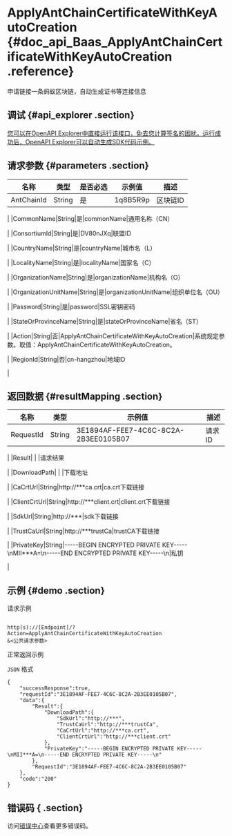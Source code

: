 # ApplyAntChainCertificateWithKeyAutoCreation {#doc_api_Baas_ApplyAntChainCertificateWithKeyAutoCreation .reference}

申请链接一条蚂蚁区块链，自动生成证书等连接信息

## 调试 {#api_explorer .section}

[您可以在OpenAPI Explorer中直接运行该接口，免去您计算签名的困扰。运行成功后，OpenAPI Explorer可以自动生成SDK代码示例。](https://api.aliyun.com/#product=Baas&api=ApplyAntChainCertificateWithKeyAutoCreation&type=RPC&version=2018-12-21)

## 请求参数 {#parameters .section}

|名称|类型|是否必选|示例值|描述|
|--|--|----|---|--|
|AntChainId|String|是|1q8B5R9p|区块链ID

 |
|CommonName|String|是|commonName|通用名称（CN）

 |
|ConsortiumId|String|是|DV80nJXq|联盟ID

 |
|CountryName|String|是|countryName|城市名（L）

 |
|LocalityName|String|是|localityName|国家名（C）

 |
|OrganizationName|String|是|organizationName|机构名（O）

 |
|OrganizationUnitName|String|是|organizationUnitName|组织单位名（OU）

 |
|Password|String|是|password|SSL密钥密码

 |
|StateOrProvinceName|String|是|stateOrProvinceName|省名（ST）

 |
|Action|String|否|ApplyAntChainCertificateWithKeyAutoCreation|系统规定参数。取值：ApplyAntChainCertificateWithKeyAutoCreation。

 |
|RegionId|String|否|cn-hangzhou|地域ID

 |

## 返回数据 {#resultMapping .section}

|名称|类型|示例值|描述|
|--|--|---|--|
|RequestId|String|3E1894AF-FEE7-4C6C-8C2A-2B3EE0105B07|请求ID

 |
|Result| | |请求结果

 |
|DownloadPath| | |下载地址

 |
|CaCrtUrl|String|http://\*\*\*ca.crt|ca.crt下载链接

 |
|ClientCrtUrl|String|http://\*\*\*client.crt|client.crt下载链接

 |
|SdkUrl|String|http://\*\*\*|sdk下载链接

 |
|TrustCaUrl|String|http://\*\*\*trustCa|trustCA下载链接

 |
|PrivateKey|String|-----BEGIN ENCRYPTED PRIVATE KEY-----\\nMII\*\*\*A=\\n-----END ENCRYPTED PRIVATE KEY-----\\n|私钥

 |

## 示例 {#demo .section}

请求示例

``` {#request_demo}

http(s)://[Endpoint]/?Action=ApplyAntChainCertificateWithKeyAutoCreation
&<公共请求参数>

```

正常返回示例

`JSON` 格式

``` {#json_return_success_demo}
{
	"successResponse":true,
	"requestId":"3E1894AF-FEE7-4C6C-8C2A-2B3EE0105B07",
	"data":{
		"Result":{
			"DownloadPath":{
				"SdkUrl":"http://***",
				"TrustCaUrl":"http://***trustCa",
				"CaCrtUrl":"http://***ca.crt",
				"ClientCrtUrl":"http://***client.crt"
			},
			"PrivateKey":"-----BEGIN ENCRYPTED PRIVATE KEY-----\nMII***A=\n-----END ENCRYPTED PRIVATE KEY-----\n"
		},
		"RequestId":"3E1894AF-FEE7-4C6C-8C2A-2B3EE0105B07"
	},
	"code":"200"
}
```

## 错误码 { .section}

访问[错误中心](https://error-center.aliyun.com/status/product/Baas)查看更多错误码。

